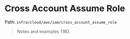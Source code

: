 # Cross Account Assume Role

Path: `infra/cloud/aws/iam/cross_account_assume_role`

> Notes and examples TBD.
